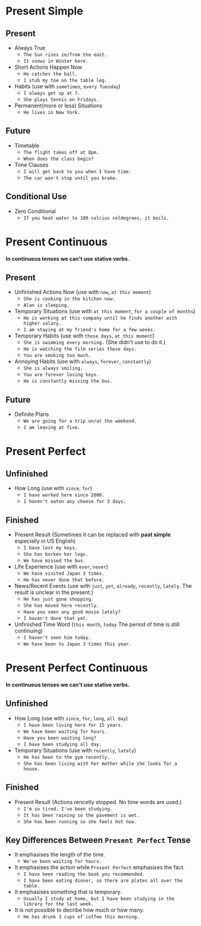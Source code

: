 # Present Simple

## Present
- Always True
  - `The Sun rises in/from the east.`
  - `It snows in Winter here.`
- Short Actions Happen Now
  - `He catches the ball.`
  - `I stub my toe on the table leg.`
- Habits (use with `sometimes`, `every Tuesday`)
  - `I always get up at 7.`
  - `She plays tennis on Fridays.`
- Permanent(more or less) Situations
  - `He lives in New York.`

## Future
- Timetable
  - `The flight takes off at 8pm.`
  - `When does the class begin?`
- Time Clauses
  - `I will get back to you when I have time.`
  - `The car won't stop until you brake.`

## Conditional Use
- Zero Conditional
  - `If you heat water to 100 celcius celdegrees, it boils.`

# Present Continuous

**In continuous tenses we can't use stative verbs.**

## Present
- Unfinished Actions Now (use with `now`, `at this moment`)
  - `She is cooking in the kitchen now.`
  - `Alan is sleeping.`
- Temporary Situations (use with `at this moment`, `for a couple of months`)
  - `He is working at this company until he finds another with higher salary.`
  - `I am staying at my friend's home for a few weeks.`
- Temporary Habits (use with `these days`, `at this moment`)
  - `She is swimming every morning.` (She didn't use to do it.)
  - `He is watching the film series these days.`
  - `You are smoking too much.`
- Annoying Habits (use with `always`, `forever`, `constantly`)
  - `She is always smiling.`
  - `You are forever losing keys.`
  - `He is constantly missing the bus.`

## Future
- Definite Plans
  - `We are going for a trip on/at the weekend.`
  - `I am leaving at five.`

# Present Perfect

## Unfinished
- How Long (use with `since`, `for`)
  - `I have worked here since 2000.`
  - `I haven't eaten any cheese for 3 days.`

## Finished
- Present Result (Sometimes it can be replaced with **past simple** especially in US English)
  - `I have lost my keys.`
  - `She has borken her legs.`
  - `We have missed the bus.`
- Life Experience (use with `ever`, `never`)
  - `We have visited Japan 3 times.`
  - `He has never done that before.`
- News/Recent Events (use with `just`, `yet`, `already`, `recently`, `lately`. The result is unclear in the present.)
  - `He has just gone shopping.`
  - `She has moved here recently.`
  - `Have you seen any good movie lately?`
  - `I haven't done that yet.`
- Unfinished Time Word (`this month`, `today` The period of time is 
  still continuing)
  - `I haven't seen him today.`
  - `We have been to Japan 3 times this year.`

# Present Perfect Continuous

**In continuous tenses we can't use stative verbs.**

## Unfinished
- How Long (use with `since`, `for`, `long`, `all day`)
  - `I have been living here for 15 years.`
  - `We have been waiting for hours.`
  - `Have you been waiting long?`
  - `I have been studying all day.`
- Temporary Situations (use with `recently`, `lately`)
  - `He has been to the gym recently.`
  - `She has been living with her mother while she looks for a house.`

## Finished
- Present Result (Actions rencetly stopped. No time words are used.)
  - `I'm so tired. I've been studying.`
  - `It has been raining so the pavement is wet.`
  - `She has been running so she feels hot now.`

## Key Differences Between `Present Perfect` Tense
- It emphasises the length of the time.
  - `We've been waiting for hours.`
- It emphasises the action while `Present Perfect` emphasises the fact.
  - `I have been reading the book you recommended.`
  - `I have been eating dinner, so there are plates all over the table.`
- It emphasises something that is temporary.
  - `Usually I study at home, but I have been studying in the library for the last week.`
- It is not possible to decribe how much or how many.
  - `He has drunk 3 cups of coffee this morning.`